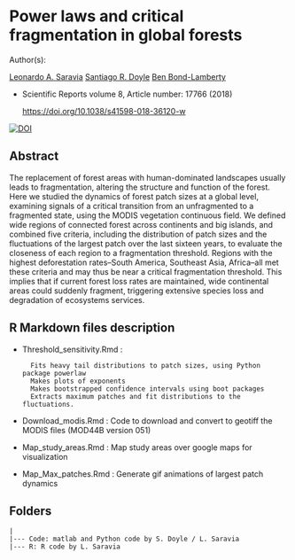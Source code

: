 
# Power laws and critical fragmentation in global forests

Author(s): 

[Leonardo A. Saravia](mailto:lsaravia@ungs.edu.ar)
[Santiago R. Doyle]()
[Ben Bond-Lamberty]()

* Scientific Reports volume 8, Article number: 17766 (2018) 

   <https://doi.org/10.1038/s41598-018-36120-w>

[![DOI](https://zenodo.org/badge/34926581.svg)](https://zenodo.org/badge/latestdoi/34926581)


## Abstract 

The replacement of forest areas with human-dominated landscapes usually leads to fragmentation, altering the structure and function of the forest. Here we studied the dynamics of forest patch sizes at a global level, examining signals of a critical transition from an unfragmented to a fragmented state, using the MODIS vegetation continuous field. We defined wide regions of connected forest across continents and big islands, and combined five criteria, including the distribution of patch sizes and the fluctuations of the largest patch over the last sixteen years, to evaluate the closeness of each region to a fragmentation threshold. Regions with the highest deforestation rates–South America, Southeast Asia, Africa–all met these criteria and may thus be near a critical fragmentation threshold. This implies that if current forest loss rates are maintained, wide continental areas could suddenly fragment, triggering extensive species loss and degradation of ecosystems services.


## R Markdown files description


* Threshold_sensitivity.Rmd :

		Fits heavy tail distributions to patch sizes, using Python package powerlaw
		Makes plots of exponents 
		Makes bootstrapped confidence intervals using boot packages 
		Extracts maximum patches and fit distributions to the fluctuations. 



* Download_modis.Rmd : Code to download and convert to geotiff the MODIS files (MOD44B version 051) 

* Map_study_areas.Rmd : Map study areas over google maps for visualization 

* Map_Max_patches.Rmd : Generate gif animations of largest patch dynamics



## Folders

	| 
	|--- Code: matlab and Python code by S. Doyle / L. Saravia
	|--- R: R code by L. Saravia
    	 
